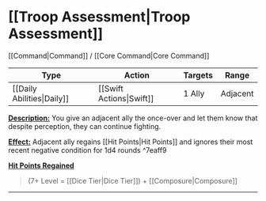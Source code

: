 # [[Troop Assessment|Troop Assessment]]
[[Command|Command]] / [[Core Command|Core Command]]

| Type | Action | Targets | Range |
| --- | --- | --- | --- |
| [[Daily Abilities\|Daily]] | [[Swift Actions\|Swift]] | 1 Ally | Adjacent |
<u>**Description:**</u> You give an adjacent ally the once-over and let them know that despite perception, they can continue fighting.

<u>**Effect:**</u> Adjacent ally regains [[Hit Points|Hit Points]] and ignores their most recent negative condition for 1d4 rounds ^7eaff9


<u>**Hit Points Regained**</u>
>(7+ Level = [[Dice Tier|Dice Tier]]) + [[Composure|Composure]]

---